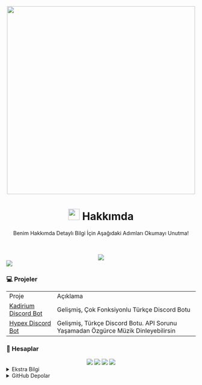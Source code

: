 <div align="center">
<img src= "https://user-images.githubusercontent.com/52673172/148129605-f5beb7f1-d0e7-4962-92da-059ec3eb87e9.png" width="500px">
</div>

<div align="center">
  <h1><img src="https://raw.githubusercontent.com/iampavangandhi/iampavangandhi/master/gifs/Hi.gif" width="30px"> Hakkımda</h1> 
  <!-- <p>Discord Onaylı Geliştiriciyim.</p> -->
    <p>Benim Hakkımda Detaylı Bilgi İçin Aşağıdaki Adımları Okumayı Unutma!</p>
  <br>
  <br>
</div>

<!-- Yazı Presence Kısmı -->
<div align="center">
  <img src= "https://readme-typing-svg.herokuapp.com?color=EFFF46&background=FF000000&center=yanl%C4%B1%C5%9F&vCenter=yanl%C4%B1%C5%9F&lines=Kadirium+Developer;JavaScript;NodeJS;TypeScript;Java;Web+Design;Web+Developer">
</div>

<!-- Spotify Presence Kısmı -->
 <div align= "left">
    <img src= "https://spotify-recently-played-readme.vercel.app/api?user=3ps0gb42l4ebj1s1qaofqq3iq&count=1">
</div>
 
<!-- Discord Presence Kısmı -->
<!-- 
<div align="right">
    <a href="https://discord.com/users/425656085228027904" target="_blank">
  <img src="https://lanyard-profile-readme.vercel.app/api/425656085228027904"></a>
</div>
   -->

 ### 💻 Projeler
<table align="center">
  <tr>
    <td>Proje</td>
    <td>Açıklama</td>
  </tr>
  <tr>
    <td><a href="https://discord.com/api/oauth2/authorize?client_id=548838888777580554&permissions=8&redirect_uri=https%3A%2F%2Fdiscord.com%2Finvite%2Fxhx7hVyV2N&response_type=code&scope=bot%20guilds.join%20applications.commands">Kadirium Discord Bot</a></td>
    <td>Gelişmiş, Çok Fonksiyonlu Türkçe Discord Botu</td>
  </tr>
  <tr>
    <td><a href="https://discord.com/api/oauth2/authorize?client_id=996027272442171432&permissions=8&redirect_uri=https%3A%2F%2Fdiscord.com%2Finvite%2Fxhx7hVyV2N&response_type=code&scope=guilds.join%20bot%20applications.commands">Hypex Discord Bot</a></td>
    <td>Gelişmiş, Türkçe Discord Botu. API Sorunu Yaşamadan Özgürce Müzik Dinleyebilirsin</td>
  </tr>
</table>
  
  
### 👤 Hesaplar
<div align="center">
   <a href="https://discord.com/users/425656085228027904" target"blank_"><img src="https://img.shields.io/badge/discord%20-111111.svg?&style=for-the-badge&logo=discord&logoColor=white"></a>
  <a href="https://www.youtube.com/channel/UCZpodmb0g4T9zfR03Pp9RkQ/" target"blank_"><img src="https://img.shields.io/badge/Youtube%20-111111.svg?&style=for-the-badge&logo=youtube&logoColor=white"></a>
   <a href="https://github.com/memetkya" target"blank_"><img src="https://img.shields.io/badge/GitHub%20-111111.svg?&style=for-the-badge&logo=github&logoColor=white"></a>
 <!--  <a href="https://open.spotify.com/user/q3g6qbtferll26lky9bptfwfn?si=35881eab86bd4b2a" target"blank_"><img src="https://img.shields.io/badge/Spotify%20-111111.svg?&style=for-the-badge&logo=spotify&logoColor=white"></a>
       <a href="https://twitter.com/ervelll" target"blank_"><img src="https://img.shields.io/badge/Twitter%20-111111.svg?&style=for-the-badge&logo=twitter&logoColor=white"></a>
  -->
<a href="https://discord.gg/RRhWDTmP5K" target"blank_"><img src="https://img.shields.io/badge/server%20-111111.svg?&style=for-the-badge&logo=discord&logoColor=white"></a>
</div>
  
<details>
<summary>Ekstra Bilgi</summary>
<!-- Ekstra Bilgi Kısmı -->
  <div align ="center">
  <a href="https://github.com/memetkya">
  <img src="https://github-readme-stats.vercel.app/api?username=memetkya&count_private=true&show_icons=true&hide_border=true&include_all_commits=true&theme=tokyonight&custom_title=memetkya%27s%20GitHub%20Stats"></a> 
  </div>
  
  <div align ="center">
  <a href="https://github.com/memetkya">
  <img src="https://github-readme-stats.vercel.app/api/top-langs/?username=memetkya"></a> 
  </div>
  
  <div align ="center">
  <a href="https://github.com/memetkya">
  <img src="https://github-readme-stats.vercel.app/api/top-langs/?username=memetkya&layout=compact"></a> 
  </div>
  

  
</details>

<details>
<summary>GitHub Depolar</summary>
<!-- Github Depo Kısmı -->
  <a href="https://github.com/memetkya/GiveawaysBot">
    <img align="center" src="https://github-readme-stats.vercel.app/api/pin/?username=memetkya&repo=github-readme-stats" />
  </a>
  <a href="https://github.com/memetkya/hypex-music">
    <img align="center" src="https://github-readme-stats.vercel.app/api/pin/?username=memetkya&repo=convoychat" />
  </a>
</details>

<!--
<details>
<summary>Daha Fazla Bilgi</summary>
    
### 💎 Deneyim
<div align="center">
<img src="https://img.shields.io/badge/javascript%20-%23323330.svg?&style=for-the-badge&logo=javascript&logoColor=%23F7DF1E"> 
<img src="https://img.shields.io/badge/python%20-%2343853D.svg?&style=for-the-badge&logo=python&logoColor=white">
<img src="https://img.shields.io/badge/html5%20-%23E34F26.svg?&style=for-the-badge&logo=html5&logoColor=white">  
<img src="https://img.shields.io/badge/-Nodejs-43853d?style=for-the-badge&logo=Node.js&logoColor=white">
  <img src="https://img.shields.io/badge/-C sharp-43853d?style=for-the-badge&logo=C sharp&logoColor=white">
</div>
  
### 📦 Uygulamalar
<div align="center">
<img src="https://img.shields.io/badge/-Firefox-FF7139?style=for-the-badge&logo=firefox-browser&logoColor=white"> 
<img src="https://img.shields.io/badge/-Discord-5865F2?style=for-the-badge&logo=discord&logoColor=white"> 
<img src="https://img.shields.io/badge/-Spotify-1ED760?style=for-the-badge&logo=spotify&logoColor=white">
<img src="https://img.shields.io/badge/-Authy-EC1C24?style=for-the-badge&logo=authy&logoColor=white">
</div>

### ⚙️ Aletler
<div align="center">
<img src="https://img.shields.io/badge/-NPM-CB3837?style=for-the-badge&logo=npm&logoColor=white">
<img src="https://img.shields.io/static/v1?style=for-the-badge&message=pnpm&color=F69220&logo=pnpm&logoColor=FFF&label=">
</div>
</details>
-->
